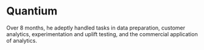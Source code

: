 # Quantium
Over 8 months, he adeptly handled tasks in data preparation, customer analytics, experimentation and uplift testing, and the commercial application of analytics.
